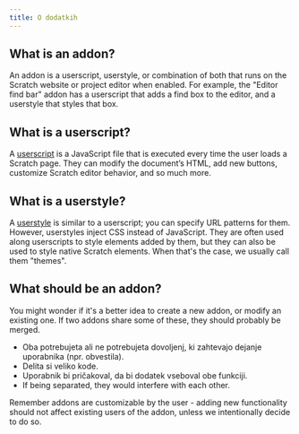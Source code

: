 ```yaml
---
title: O dodatkih
---
```


## What is an addon?
An addon is a userscript, userstyle, or combination of both that runs on the Scratch website or project editor when enabled. For example, the "Editor find bar" addon has a userscript that adds a find box to the editor, and a userstyle that styles that box.

## What is a userscript?
A [userscript](/docs/develop/userscripts) is a JavaScript file that is executed every time the user loads a Scratch page. They can modify the document’s HTML, add new buttons, customize Scratch editor behavior, and so much more.

## What is a userstyle?
A [userstyle](/docs/develop/userstyles) is similar to a userscript; you can specify URL patterns for them. However, userstyles inject CSS instead of JavaScript. They are often used along userscripts to style elements added by them, but they can also be used to style native Scratch elements. When that's the case, we usually call them "themes".

## What should be an addon?

<!-- TODO: Expand this section into its own page -->
You might wonder if it's a better idea to create a new addon, or modify an existing one.
If two addons share some of these, they should probably be merged.
- Oba potrebujeta ali ne potrebujeta dovoljenj, ki zahtevajo dejanje uporabnika (npr. obvestila).
- Delita si veliko kode.
- Uporabnik bi pričakoval, da bi dodatek vseboval obe funkciji.
- If being separated, they would interfere with each other.

Remember addons are customizable by the user - adding new functionality should not affect existing users of the addon, unless we intentionally decide to do so.
